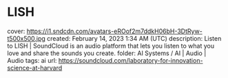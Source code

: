 # LISH

cover: https://i1.sndcdn.com/avatars-eROof2m7ddkH06bH-3DtRyw-t500x500.jpg
created: February 14, 2023 1:34 AM (UTC)
description: Listen to LISH | SoundCloud is an audio platform that lets you listen to what you love and share the sounds you create.
folder: AI Systems / AI | Audio | Audio
tags: ai
url: https://soundcloud.com/laboratory-for-innovation-science-at-harvard